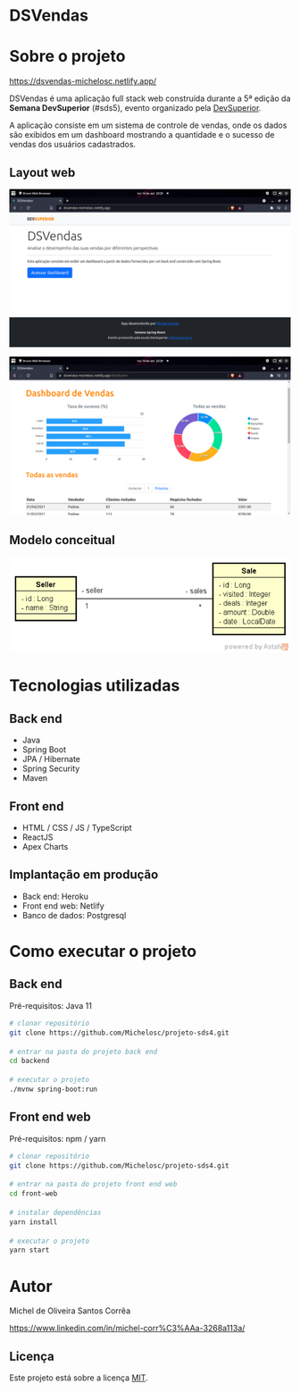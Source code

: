 # DSVendas 

# Sobre o projeto

https://dsvendas-michelosc.netlify.app/

DSVendas é uma aplicação full stack web construída durante a 5ª edição da **Semana DevSuperior** (#sds5), evento organizado pela [DevSuperior](https://devsuperior.com "Site da DevSuperior").

A aplicação consiste em um sistema de controle de vendas, onde os dados são exibidos em um dashboard mostrando a quantidade e o sucesso de vendas dos usuários cadastrados.

## Layout web
![Web 1](https://github.com/Michelosc/projeto-sds4/blob/main/assets/Screenshot%20from%202021-09-14%2022-29-53.png)

![Web 2](https://github.com/Michelosc/projeto-sds4/blob/main/assets/Screenshot%20from%202021-09-14%2022-29-57.png)

## Modelo conceitual
![Modelo Conceitual](https://raw.githubusercontent.com/devsuperior/bds-assets/main/sds/sds3-mc.png)

# Tecnologias utilizadas
## Back end
- Java
- Spring Boot
- JPA / Hibernate
- Spring Security
- Maven
## Front end
- HTML / CSS / JS / TypeScript
- ReactJS
- Apex Charts
## Implantação em produção
- Back end: Heroku
- Front end web: Netlify
- Banco de dados: Postgresql

# Como executar o projeto

## Back end
Pré-requisitos: Java 11

```bash
# clonar repositório
git clone https://github.com/Michelosc/projeto-sds4.git

# entrar na pasta do projeto back end
cd backend

# executar o projeto
./mvnw spring-boot:run
```

## Front end web
Pré-requisitos: npm / yarn

```bash
# clonar repositório
git clone https://github.com/Michelosc/projeto-sds4.git

# entrar na pasta do projeto front end web
cd front-web

# instalar dependências
yarn install

# executar o projeto
yarn start
```

# Autor
Michel de Oliveira Santos Corrêa

https://www.linkedin.com/in/michel-corr%C3%AAa-3268a113a/

## Licença

Este projeto está sobre a licença [MIT](./LICENSE).
